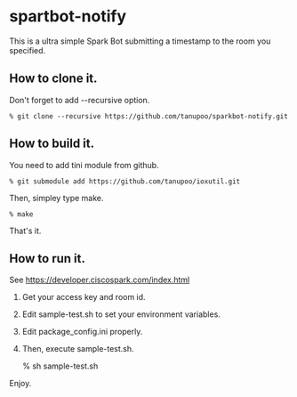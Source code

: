 spartbot-notify
===============

This is a ultra simple Spark Bot submitting a timestamp
to the room you specified.

## How to clone it.

Don't forget to add --recursive option.

    % git clone --recursive https://github.com/tanupoo/sparkbot-notify.git

## How to build it.

You need to add tini module from github.

    % git submodule add https://github.com/tanupoo/ioxutil.git

Then, simpley type make.

    % make

That's it.

## How to run it.

See https://developer.ciscospark.com/index.html

1. Get your access key and room id.
2. Edit sample-test.sh to set your environment variables.
3. Edit package_config.ini properly.
4. Then, execute sample-test.sh.

    % sh sample-test.sh

Enjoy.
